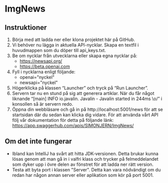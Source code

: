 # ImgNews

## Instruktioner
1. Börja med att ladda ner eller klona projektet här på GitHub.
2. Vi behöver nu lägga in aktuella API-nycklar. Skapa en textfil i huvudmappen som du döper till api_keys.txt.
3. Be om nycklar från utvecklarna eller skapa egna nycklar på:
   - https://newsapi.org/
   - https://beta.openai.com
4. Fyll i nycklarna enligt följande:
   - openai="nyckel"
   - newsapi="nyckel"
5. Högerklicka på klassen “Launcher” och tryck på “Run Launcher”.
6. Servern tar nu en stund på sig att generera artiklar. När du får något liknande “[main] INFO io.javalin.
   Javalin - Javalin started in 244ms \o/” i konsollen så är servern redo.
7. Öppna din webbläsare och gå in på http://localhost:5001/news för att se startsidan där du sedan kan klicka dig 
   vidare. För att använda vårt API följ vår dokumentation för detta på följande länk: https://app.swaggerhub.com/apis/SIMONJERN/ImgNews/

## Om det inte fungerar
- Ibland kan IntelliJ ha svårt att hitta JDK-versionen. Detta brukar kunna lösas genom att man gå in i valfri 
  klass och trycker på felmeddelandet som dyker upp i övre delen av fönstret för att ladda ner rätt version.
- Testa att byta port i klassen "Server". Detta kan vara nödvändigt om du redan har någon annan server eller 
  aplikation som kör på port 5001.